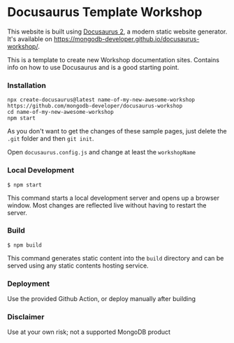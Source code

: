 # Docusaurus Template Workshop

This website is built using [Docusaurus 2](https://docusaurus.io/), a modern static website generator. It's available on https://mongodb-developer.github.io/docusaurus-workshop/.

This is a template to create new Workshop documentation sites. Contains info on how to use Docusaurus and is a good starting point.

### Installation

```
npx create-docusaurus@latest name-of-my-new-awesome-workshop https://github.com/mongodb-developer/docusaurus-workshop
cd name-of-my-new-awesome-workshop
npm start
```

As you don't want to get the changes of these sample pages, just delete the `.git` folder and then `git init`.

Open `docusaurus.config.js` and change at least the `workshopName`

### Local Development

```
$ npm start
```

This command starts a local development server and opens up a browser window. Most changes are reflected live without having to restart the server.

### Build

```
$ npm build
```

This command generates static content into the `build` directory and can be served using any static contents hosting service.

### Deployment

Use the provided Github Action, or deploy manually after building

### Disclaimer

Use at your own risk; not a supported MongoDB product
